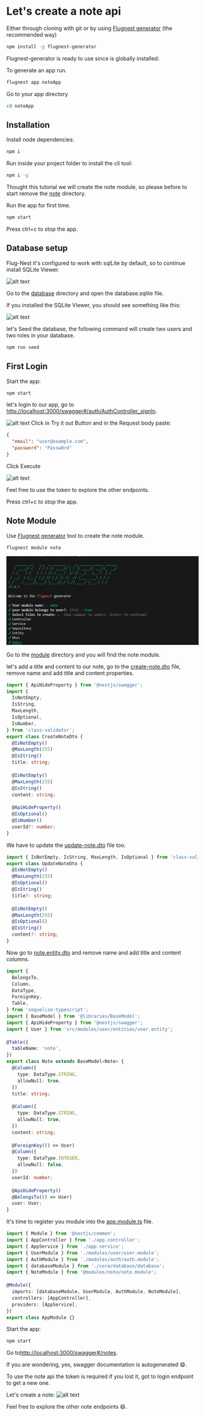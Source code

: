 # Let's create a note api

Either through cloning with git or by using [Flugnest generator](https://www.npmjs.com/package/flugnest-generator) (the recommended way)

```bash
npm install -g flugnest-generator
```
Flugnest-generator is ready to use since is globally installed:

To generate an app run.
```bash
flugnest app noteApp
```

Go to your app directory
```bash
cd noteApp
```
## Installation

Install node dependencies:

```bash
npm i
```

Run inside your project folder to install the cli tool:

```bash
npm i -g
```

Thought this tutorial we will create the note module, so please before to start remove the [note](../modules/note/) directory.

Run the app for first time.

```bash
npm start
```

Press ctrl+c to stop the app.

## Database setup

Flug-Nest it's configured to work with sqlLite by default, so to continue install SQLite Viewer.

![alt text](./img/SQLite%20viewer.png)

Go to the [database](../core/database/) directory and open the database.sqlite file.

If you installed the SQLite Viewer, you should see something like this:

![alt text](./img/database.png)

let's Seed the database, the following command will create two users and two roles in your database.

```bash
npm run seed
```

## First Login

Start the app:

```bash
npm start
```

let's login to our app, go to
[http://localhost:3000/swagger#/auth/AuthController_signIn](http://localhost:3000/swagger#/auth/AuthController_signIn).

![alt text](./img/login.png)
Click in Try it out Button and in the Request body paste:

```json
{
  "email": "user@example.com",
  "password": "Passw0rd"
}
```

Click Execute

![alt text](./img/login_response.png)

Feel free to use the token to explore the other endpoints.

Press ctrl+c to stop the app.

## Note Module

Use [Flugnest generator](https://www.npmjs.com/package/flugnest-generator) tool to create the note module.

```bash
flugnest module note
```
![alt text](img/module.png)

Go to the [module](../modules/) directory and you will find the note module.

let's add a title and content to our note, go to the [create-note.dto](../modules/note/dto/create-note.dto.ts) file, remove name and add title and content properties.

```ts
import { ApiHideProperty } from '@nestjs/swagger';
import {
  IsNotEmpty,
  IsString,
  MaxLength,
  IsOptional,
  IsNumber,
} from 'class-validator';
export class CreateNoteDto {
  @IsNotEmpty()
  @MaxLength(255)
  @IsString()
  title: string;

  @IsNotEmpty()
  @MaxLength(255)
  @IsString()
  content: string;

  @ApiHideProperty()
  @IsOptional()
  @IsNumber()
  userId?: number;
}
```

We have to update the [update-note.dto](../modules/note/dto/update-note.dto.ts) file too.

```ts
import { IsNotEmpty, IsString, MaxLength, IsOptional } from 'class-validator';
export class UpdateNoteDto {
  @IsNotEmpty()
  @MaxLength(255)
  @IsOptional()
  @IsString()
  title?: string;

  @IsNotEmpty()
  @MaxLength(255)
  @IsOptional()
  @IsString()
  content?: string;
}
```

Now go to [note.entity.dto](../modules/note/entities/note.entity.ts) and remove name and add title and content columns.

```ts
import {
  BelongsTo,
  Column,
  DataType,
  ForeignKey,
  Table,
} from 'sequelize-typescript';
import { BaseModel } from '@libraries/BaseModel';
import { ApiHideProperty } from '@nestjs/swagger';
import { User } from 'src/modules/user/entities/user.entity';

@Table({
  tableName: 'note',
})
export class Note extends BaseModel<Note> {
  @Column({
    type: DataType.STRING,
    allowNull: true,
  })
  title: string;

  @Column({
    type: DataType.STRING,
    allowNull: true,
  })
  content: string;

  @ForeignKey(() => User)
  @Column({
    type: DataType.INTEGER,
    allowNull: false,
  })
  userId: number;

  @ApiHideProperty()
  @BelongsTo(() => User)
  user: User;
}
```

It's time to register you module into the [app.module.ts](../app.module.ts) file.

```ts
import { Module } from '@nestjs/common';
import { AppController } from './app.controller';
import { AppService } from './app.service';
import { UserModule } from './modules/user/user.module';
import { AuthModule } from './modules/auth/auth.module';
import { databaseModule } from './core/database/database';
import { NoteModule } from '@modules/note/note.module';

@Module({
  imports: [databaseModule, UserModule, AuthModule, NoteModule],
  controllers: [AppController],
  providers: [AppService],
})
export class AppModule {}
```

Start the app:

```bash
npm start
```

Go to[http://localhost:3000/swagger#/notes](http://localhost:3000/swagger#/notes).

If you are wondering, yes, swagger documentation is autogenerated 😄.

To use the note api the token is required if you lost it, got to login endpoint to get a new one.

Let's create a note:
![alt text](./img/create_note.png)

Feel free to explore the other note endpoints 😄.
